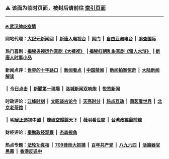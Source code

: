 ### ⚠️ 该面为临时页面，被封后请前往 [索引页面](../link4.md)

---

#### [🔥 武汉肺炎疫情](http://159.65.78.224:10000/videos/corona/)

#### 网站代理：[大纪元新闻网](http://159.65.78.224:10080/gb/) &nbsp;|&nbsp; [新唐人电视台](http://159.65.78.224:8808/gb/) &nbsp;|&nbsp; [网门](http://159.65.78.224:11000/) &nbsp;|&nbsp; [自由亚洲电台](http://159.65.78.224:9800/mandarin/) &nbsp;|&nbsp; [追查国际](http://159.65.78.224:10010/)

#### 热门喜剧：[揭秘央视运作喜剧《大裤衩》](http://159.65.78.224:10000/videos/res/big-shorts/) &nbsp;|&nbsp;[揭秘红朝乱象喜剧《雷人水浒》](http://159.65.78.224:10000/videos/res/OutlawsOfMarsh/) &nbsp;|&nbsp;[新唐人时事小品](http://159.65.78.224:10000/videos/res/comedy/)

#### 新闻点评：[世界的十字路口](http://159.65.78.224/tanghao/) &nbsp;|&nbsp; [新闻看点](http://159.65.78.224/news-insight/) &nbsp;|&nbsp;[中国禁闻](http://159.65.78.224/ntdtv-news/) &nbsp;|&nbsp; [新闻拍案惊奇](http://159.65.78.224/dayu/) &nbsp;|&nbsp; [大陆新闻解读](http://159.65.78.224/ntdtv-comedy/)
####   &nbsp;|&nbsp;  [今日点击](http://159.65.78.224/news-click/)  &nbsp;|&nbsp; [新聞第一現場](http://159.65.78.224/primary-scene/) &nbsp;|&nbsp; [洛城新闻双响炮](http://159.65.78.224/la-news/) &nbsp;|&nbsp; [悦览新闻](http://159.65.78.224/dingyue/)

#### 时政评论：[江峰时刻](http://159.65.78.224/today-in-history/) &nbsp;|&nbsp; [文昭谈古论今](http://159.65.78.224/wenzhao/) &nbsp;|&nbsp; [天亮时分](http://159.65.78.224/tianliang/) &nbsp;|&nbsp; [热点互动](http://159.65.78.224/ntdtv-rdhd/) &nbsp;|&nbsp; [萧茗看世界](http://159.65.78.224/simonegao/) &nbsp;|&nbsp; [北京老茶馆](http://159.65.78.224/teahouse/)  &nbsp;|&nbsp;  
####   &nbsp;|&nbsp;  [明居正透視中國](http://159.65.78.224/decoding-china/)  &nbsp;|&nbsp; [陳破空縱論天下](http://159.65.78.224/pokong/)  &nbsp;|&nbsp; [薇羽看世間](http://159.65.78.224/weiyu/)  &nbsp;|&nbsp; [台湾政經最前線](http://159.65.78.224/taiwan/)   

#### 财经评论：[秦鹏政经观察](http://159.65.78.224/qinpeng/) &nbsp;|&nbsp; [杰森視角 ](http://159.65.78.224/jason/)

#### 热点专题：[法轮功真相](http://159.65.78.224:10000/videos/truth.html) &nbsp;|&nbsp; [709律师大抓捕](http://159.65.78.224:10000/videos/709/) &nbsp;|&nbsp; [百年共产党](http://159.65.78.224:10000/videos/ccp.html) &nbsp;|&nbsp; [八九六四](http://159.65.78.224:10000/videos/88/)  &nbsp;|&nbsp; [活摘器官黑幕](http://159.65.78.224:10000/videos/res/Organs/)  &nbsp;|&nbsp; [香港反送中](http://159.65.78.224:10000/videos/res/hk/) 

<img src='http://gfw-breaker.win/link4.md' width='0px' height='0px'/>

